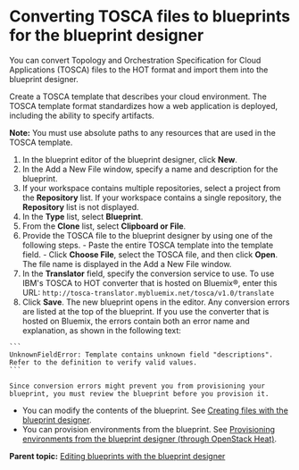 # Converting TOSCA files to blueprints for the blueprint designer

You can convert Topology and Orchestration Specification for Cloud Applications \(TOSCA\) files to the HOT format and import them into the blueprint designer.

Create a TOSCA template that describes your cloud environment. The TOSCA template format standardizes how a web application is deployed, including the ability to specify artifacts.

**Note:** You must use absolute paths to any resources that are used in the TOSCA template.

1.   In the blueprint editor of the blueprint designer, click **New**. 
2.   In the Add a New File window, specify a name and description for the blueprint. 
3.   If your workspace contains multiple repositories, select a project from the **Repository** list. If your workspace contains a single repository, the **Repository** list is not displayed.
4.   In the **Type** list, select **Blueprint**. 
5.   From the **Clone** list, select **Clipboard or File**. 
6.   Provide the TOSCA file to the blueprint designer by using one of the following steps. 
    -   Paste the entire TOSCA template into the template field.
    -   Click **Choose File**, select the TOSCA file, and then click **Open**. The file name is displayed in the Add a New File window.
7.   In the **Translator** field, specify the conversion service to use. To use IBM's TOSCA to HOT converter that is hosted on Bluemix®, enter this URL: `http://tosca-translator.mybluemix.net/tosca/v1.0/translate` 
8.   Click **Save**. The new blueprint opens in the editor. Any conversion errors are listed at the top of the blueprint. If you use the converter that is hosted on Bluemix, the errors contain both an error name and explanation, as shown in the following text:

    ```
    UnknownFieldError: Template contains unknown field "descriptions". Refer to the definition to verify valid values.
    ```

    Since conversion errors might prevent you from provisioning your blueprint, you must review the blueprint before you provision it.


-   You can modify the contents of the blueprint. See [Creating files with the blueprint designer](blueprint_edit.md#).
-   You can provision environments from the blueprint. See [Provisioning environments from the blueprint designer \(through OpenStack Heat\)](env_provision_edt.md#).

**Parent topic:** [Editing blueprints with the blueprint designer](../../com.edt.doc/topics/blueprint_create.md)

